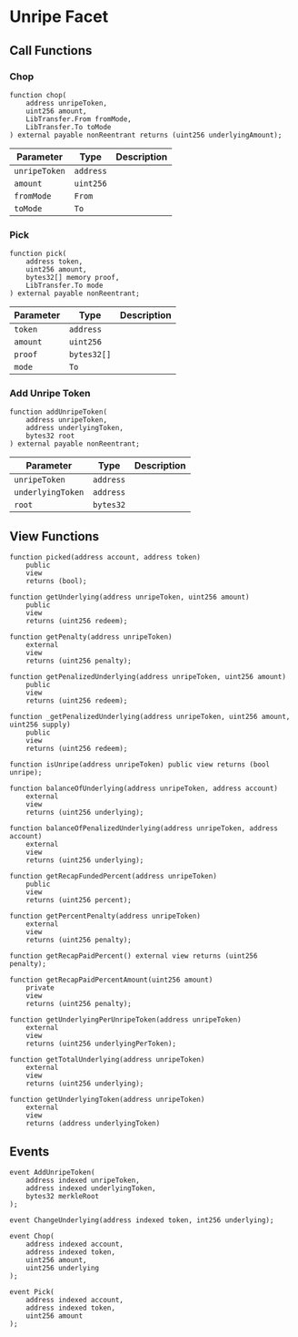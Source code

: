 # Unripe Facet

## Call Functions

### Chop

```solidity
function chop(
    address unripeToken,
    uint256 amount,
    LibTransfer.From fromMode,
    LibTransfer.To toMode
) external payable nonReentrant returns (uint256 underlyingAmount);
```

| Parameter     | Type      | Description |
|---------------|-----------|-------------|
| `unripeToken` | `address` |             |
| `amount`      | `uint256` |             |
| `fromMode`    | `From`    |             |
| `toMode`      | `To`      |             |

### Pick

```solidity
function pick(
    address token,
    uint256 amount,
    bytes32[] memory proof,
    LibTransfer.To mode
) external payable nonReentrant;
```

| Parameter | Type        | Description |
|-----------|-------------|-------------|
| `token`   | `address`   |             |
| `amount`  | `uint256`   |             |
| `proof`   | `bytes32[]` |             |
| `mode`    | `To`        |             |

### Add Unripe Token

```solidity
function addUnripeToken(
    address unripeToken,
    address underlyingToken,
    bytes32 root
) external payable nonReentrant;
```

| Parameter         | Type      | Description |
|-------------------|-----------|-------------|
| `unripeToken`     | `address` |             |
| `underlyingToken` | `address` |             |
| `root`            | `bytes32` |             |

## View Functions

```solidity
function picked(address account, address token)
    public
    view
    returns (bool);

function getUnderlying(address unripeToken, uint256 amount)
    public
    view
    returns (uint256 redeem);

function getPenalty(address unripeToken)
    external
    view
    returns (uint256 penalty);

function getPenalizedUnderlying(address unripeToken, uint256 amount)
    public
    view
    returns (uint256 redeem);

function _getPenalizedUnderlying(address unripeToken, uint256 amount, uint256 supply)
    public
    view
    returns (uint256 redeem);

function isUnripe(address unripeToken) public view returns (bool unripe);

function balanceOfUnderlying(address unripeToken, address account)
    external
    view
    returns (uint256 underlying);

function balanceOfPenalizedUnderlying(address unripeToken, address account)
    external
    view
    returns (uint256 underlying);

function getRecapFundedPercent(address unripeToken)
    public
    view
    returns (uint256 percent);

function getPercentPenalty(address unripeToken)
    external
    view
    returns (uint256 penalty);

function getRecapPaidPercent() external view returns (uint256 penalty);

function getRecapPaidPercentAmount(uint256 amount)
    private
    view
    returns (uint256 penalty);

function getUnderlyingPerUnripeToken(address unripeToken)
    external
    view
    returns (uint256 underlyingPerToken);

function getTotalUnderlying(address unripeToken)
    external
    view
    returns (uint256 underlying);
   
function getUnderlyingToken(address unripeToken)
    external
    view
    returns (address underlyingToken)
```

## Events

```solidity
event AddUnripeToken(
    address indexed unripeToken,
    address indexed underlyingToken,
    bytes32 merkleRoot
);

event ChangeUnderlying(address indexed token, int256 underlying);

event Chop(
    address indexed account,
    address indexed token,
    uint256 amount,
    uint256 underlying
);

event Pick(
    address indexed account,
    address indexed token,
    uint256 amount
);
```
